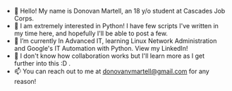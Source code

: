 - 👋 Hello! My name is Donovan Martell, an 18 y/o student at Cascades Job Corps.
- 👀 I am extremely interested in Python! I have few scripts I've written in my time here, and hopefully I'll be able to post a few.
- 🌱 I’m currently In Advanced IT, learning Linux Network Administration and Google's IT Automation with Python. View my LinkedIn!
- 💞️ I don't know how collaboration works but I'll learn more as I get further into this :D .
- 📫 You can reach out to me at donovanvmartell@gmail.com for any reason!

<!---
vmdonny/vmdonny is a ✨ special ✨ repository because its `README.md` (this file) appears on your GitHub profile.
You can click the Preview link to take a look at your changes.
--->
